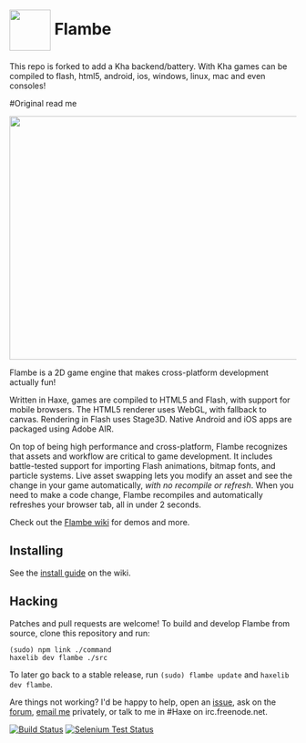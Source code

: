 <img src="https://raw.github.com/aduros/flambe/master/command/data/scaffold/icons/72x72.png" width="72" height="72" align="absmiddle"> Flambe
======

This repo is forked to add a Kha backend/battery. With Kha games can be compiled to flash, html5, android, ios, windows, linux, mac and even consoles!

#Original read me

<a href="https://github.com/aduros/flambe/wiki/Showcase">
<img src="https://raw.github.com/wiki/aduros/flambe/images/showcase-montage.jpg" width="710" height="428">
</a>

Flambe is a 2D game engine that makes cross-platform development
actually fun!

Written in Haxe, games are compiled to HTML5 and Flash, with support for
mobile browsers. The HTML5 renderer uses WebGL, with fallback to canvas.
Rendering in Flash uses Stage3D. Native Android and iOS apps are
packaged using Adobe AIR.

On top of being high performance and cross-platform, Flambe recognizes
that assets and workflow are critical to game development. It includes
battle-tested support for importing Flash animations, bitmap fonts, and
particle systems. Live asset swapping lets you modify an asset and see
the change in your game automatically, *with no recompile or refresh*.
When you need to make a code change, Flambe recompiles and automatically
refreshes your browser tab, all in under 2 seconds.

Check out the [Flambe wiki] for demos and more.

## Installing

See the [install guide] on the wiki.

## Hacking

Patches and pull requests are welcome! To build and develop Flambe from
source, clone this repository and run:

```
(sudo) npm link ./command
haxelib dev flambe ./src
```

To later go back to a stable release, run `(sudo) flambe update` and
`haxelib dev flambe`.

Are things not working? I'd be happy to help, open an [issue], ask on
the [forum], [email me] privately, or talk to me in #Haxe on
irc.freenode.net.

[![Build Status](https://secure.travis-ci.org/aduros/flambe.png?branch=master)](http://travis-ci.org/aduros/flambe)
[![Selenium Test Status](https://saucelabs.com/buildstatus/flambe)](https://saucelabs.com/u/flambe)

[Flambe wiki]: https://github.com/aduros/flambe/wiki
[install guide]: https://github.com/aduros/flambe/wiki/Installation
[issue]: https://github.com/aduros/flambe/issues
[forum]: https://groups.google.com/forum/#!forum/flambe
[email me]: mailto:b@aduros.com
